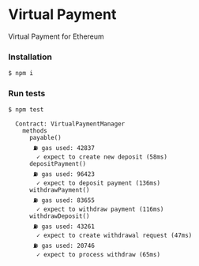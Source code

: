 # Virtual Payment

Virtual Payment for Ethereum

### Installation

```bash
$ npm i
```

### Run tests

```bash
$ npm test
```

```
  Contract: VirtualPaymentManager
    methods
      payable()
       ⛽ gas used: 42837
        ✓ expect to create new deposit (58ms)
      depositPayment()
       ⛽ gas used: 96423
        ✓ expect to deposit payment (136ms)
      withdrawPayment()
       ⛽ gas used: 83655
        ✓ expect to withdraw payment (116ms)
      withdrawDeposit()
       ⛽ gas used: 43261
        ✓ expect to create withdrawal request (47ms)
       ⛽ gas used: 20746
        ✓ expect to process withdraw (65ms)
```

